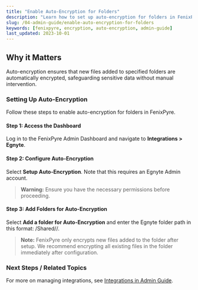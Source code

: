 ```yaml
---
title: "Enable Auto-Encryption for Folders"
description: "Learn how to set up auto-encryption for folders in FenixPyre Admin Dashboard to protect your data seamlessly."
slug: /04-admin-guide/enable-auto-encryption-for-folders
keywords: [fenixpyre, encryption, auto-encryption, admin-guide]
last_updated: 2023-10-01
---
```


## Why it Matters
Auto-encryption ensures that new files added to specified folders are automatically encrypted, safeguarding sensitive data without manual intervention.

### Setting Up Auto-Encryption

Follow these steps to enable auto-encryption for folders in FenixPyre.

#### Step 1: Access the Dashboard
Log in to the FenixPyre Admin Dashboard and navigate to **Integrations > Egnyte**.

<!-- IMG: ./media/04-admin-guide/enable-auto-encryption/screenshot1.png | Alt: FenixPyre dashboard showing Integrations section -->

#### Step 2: Configure Auto-Encryption
Select **Setup Auto-Encryption**. Note that this requires an Egnyte Admin account.

> **Warning:** Ensure you have the necessary permissions before proceeding.

#### Step 3: Add Folders for Auto-Encryption
Select **Add a folder for Auto-Encryption** and enter the Egnyte folder path in this format: /Shared/<folder name>/<Folder name>.

<!-- IMG: ./media/04-admin-guide/enable-auto-encryption/screenshot2.png | Alt: Add folder interface in FenixPyre -->

> **Note:** FenixPyre only encrypts new files added to the folder after setup. We recommend encrypting all existing files in the folder immediately after configuration.

### Next Steps / Related Topics
For more on managing integrations, see [Integrations in Admin Guide](/04-admin-guide/integrations-overview).